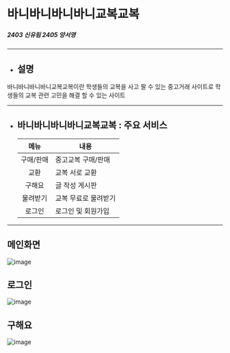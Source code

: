 # 바니바니바니바니교복교복
##### 2403 신유림 2405 양서영

---
- ## 설명
바니바니바니바니교복교복이란 학생들의 교복을 사고 팔 수 있는 중고거래 사이트로 학생들의 교복 관련 고민을 해결 할 수 있는 사이트 

---
- ## 바니바니바니바니교복교복 : 주요 서비스
    |메뉴|내용|
    |:---:|---|
    |구매/판매|      중고교복 구매/판매
    |교환|    교복 서로 교환
    |구해요|         글 작성 게시판
    |물려받기|       교복 무료로 물려받기 
    |로그인|        로그인 및 회원가입
---
## 메인화면
![image](https://user-images.githubusercontent.com/99780358/177254662-6b7c2eb7-c862-4564-a526-c2ef0b2da8c6.png)
## 로그인
![image](https://user-images.githubusercontent.com/99780358/177254199-0d8218e2-3d13-4786-b3e1-6ae0b63ced5e.png)
## 구해요
![image](https://user-images.githubusercontent.com/99780358/177254361-c77dee96-2f26-4e3a-b272-dc1c226a4944.png)


